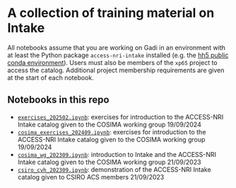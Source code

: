 # A collection of training material on Intake

All notebooks assume that you are working on Gadi in an environment with at least the Python package `access-nri-intake` installed (e.g. the [hh5 public conda environment](http://climate-cms.wikis.unsw.edu.au/Conda)). Users must also be members of the `xp65` project to access the catalog. Additional project membership requirements are given at the start of each notebook.

## Notebooks in this repo

- [`exercises_202502.ipynb`](https://github.com/ACCESS-Hive/intake-training/blob/2025_02/2025_02/exercises_202502.ipynb): exercises for introduction to the ACCESS-NRI Intake catalog given to the COSIMA working group 19/09/2024
- [`cosima_exercises_202409.ipynb`](https://github.com/ACCESS-Hive/intake-training/blob/main/2024_09/cosima_exercises_202409.ipynb): exercises for introduction to the ACCESS-NRI Intake catalog given to the COSIMA working group 19/09/2024
- [`cosima_wg_202309.ipynb`](https://github.com/ACCESS-Hive/intake-training/blob/main/2023_09/cosima_wg_202309.ipynb): introduction to Intake and the ACCESS-NRI Intake catalog given to the COSIMA working group 21/09/2023
- [`csiro_cvh_202309.ipynb`](https://github.com/ACCESS-Hive/intake-training/blob/main/2023_09/csiro_cvh_202309.ipynb): demonstration of the ACCESS-NRI Intake catalog given to CSIRO ACS members 21/09/2023
